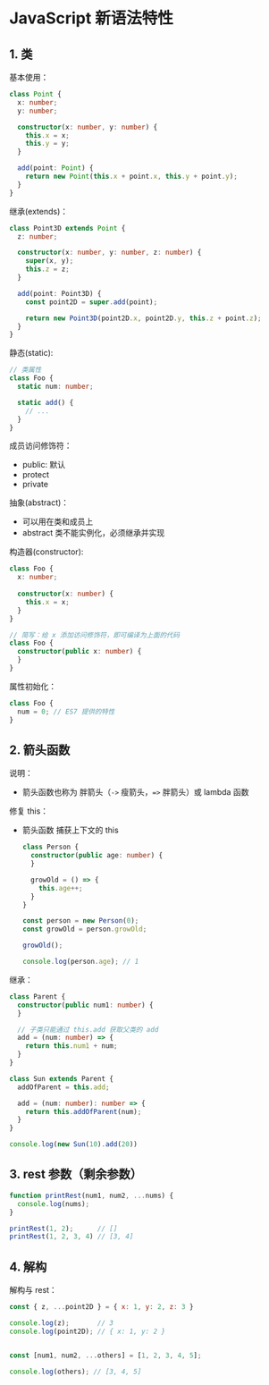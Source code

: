 # JavaScript 新语法特性

## 1. 类

基本使用：

```typescript
class Point {
  x: number;
  y: number;

  constructor(x: number, y: number) {
    this.x = x;
    this.y = y;
  }

  add(point: Point) {
    return new Point(this.x + point.x, this.y + point.y);
  }
}
```

继承(extends)：

```typescript
class Point3D extends Point {
  z: number;

  constructor(x: number, y: number, z: number) {
    super(x, y);
    this.z = z;
  }

  add(point: Point3D) {
    const point2D = super.add(point);

    return new Point3D(point2D.x, point2D.y, this.z + point.z);
  }
}
```

静态(static):

```typescript
// 类属性
class Foo {
  static num: number;

  static add() {
    // ...
  }
}
```

成员访问修饰符：

* public: 默认
* protect
* private

抽象(abstract)：

* 可以用在类和成员上
* abstract 类不能实例化，必须继承并实现

构造器(constructor):

```typescript
class Foo {
  x: number;
  
  constructor(x: number) {
    this.x = x;
  }
}

// 简写：给 x 添加访问修饰符，即可编译为上面的代码
class Foo {
  constructor(public x: number) {
  }
}
```

属性初始化：

```typescript
class Foo {
  num = 0; // ES7 提供的特性
}
```

## 2. 箭头函数

说明：

* 箭头函数也称为 胖箭头（`->` 瘦箭头，`=>` 胖箭头）或 lambda 函数

修复 this：

* 箭头函数 捕获上下文的 this

    ```typescript
    class Person {
      constructor(public age: number) {
      }

      growOld = () => {
        this.age++;
      }
    }

    const person = new Person(0);
    const growOld = person.growOld;

    growOld();

    console.log(person.age); // 1
    ```

继承：

```typescript
class Parent {
  constructor(public num1: number) {
  }

  // 子类只能通过 this.add 获取父类的 add
  add = (num: number) => {
    return this.num1 + num;
  }
}

class Sun extends Parent {
  addOfParent = this.add;

  add = (num: number): number => {
    return this.addOfParent(num);
  }
}

console.log(new Sun(10).add(20))
```

## 3. rest 参数（剩余参数）

```javascript
function printRest(num1, num2, ...nums) {
  console.log(nums);
}

printRest(1, 2);      // [] 
printRest(1, 2, 3, 4) // [3, 4] 
```

## 4. 解构

解构与 rest：

```javascript
const { z, ...point2D } = { x: 1, y: 2, z: 3 }

console.log(z);       // 3
console.log(point2D); // { x: 1, y: 2 }


const [num1, num2, ...others] = [1, 2, 3, 4, 5];

console.log(others); // [3, 4, 5] 
```